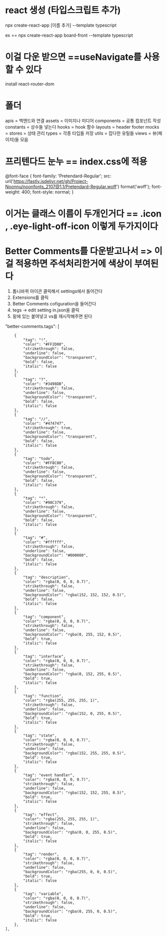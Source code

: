 # react 생성 (타입스크립트 추가)
npx create-react-app [이름 추가] --template typescript

ex == npx create-react-app board-front --template typescript

# 이걸 다운 받으면 ==useNavigate를 사용 할 수 있다
install react-router-dom


# 폴더
apis = 백엔드와 연결
assets = 이미지나 미디어 
components = 공통 컴포넌트 작성
constants = 상수들 넣는다
hooks = hook 함수
layouts = header footer
mocks = 
stores = 상태 관리
types = 각종 타입들 저장
utils = 잡다한 유틸들
views = 뷰(페이지)들 모음


# 프리텐다드 눈누 == index.css에 적용
@font-face { 
  font-family: 'Pretendard-Regular';
  src: url('https://fastly.jsdelivr.net/gh/Project-Noonnu/noonfonts_2107@1.1/Pretendard-Regular.woff') format('woff');
  font-weight: 400;
  font-style: normal;
}


# <div className='icon eye-light-off-icon'> 이거는 클래스 이름이 두개인거다 == .icon  , .eye-light-off-icon  이렇게 두가지이다


# Better Comments를 다운받고나서  => 이걸 적용하면 주석처리한거에 색상이 부여된다

1. 톱니바퀴 아이콘 클릭해서 settings에서 들어간다
2. Extensions를 클릭
3. Better Comments cofiguration을 들어간다 
4. tegs -> edit setting in.json을 클릭
5. 밑에 있는 붙여넣고 vs를 재시작해주면 된다

"better-comments.tags": [
    
        {
            "tag": "!",
            "color": "#FF2D00",
            "strikethrough": false,
            "underline": false,
            "backgroundColor": "transparent",
            "bold": false,
            "italic": false
        },
        {
            "tag": "?",
            "color": "#3498DB",
            "strikethrough": false,
            "underline": false,
            "backgroundColor": "transparent",
            "bold": false,
            "italic": false
        },
        {
            "tag": "//",
            "color": "#474747",
            "strikethrough": true,
            "underline": false,
            "backgroundColor": "transparent",
            "bold": false,
            "italic": false
        },
        {
            "tag": "todo",
            "color": "#FF8C00",
            "strikethrough": false,
            "underline": false,
            "backgroundColor": "transparent",
            "bold": false,
            "italic": false
        },
        {
            "tag": "*",
            "color": "#98C379",
            "strikethrough": false,
            "underline": false,
            "backgroundColor": "transparent",
            "bold": false,
            "italic": false
        },
        {
            "tag": "#",
            "color": "#ffffff",
            "strikethrough": false,
            "underline": false,
            "backgroundColor": "#000000",
            "bold": false,
            "italic": false
        },
        {
            "tag": "description",
            "color": "rgba(0, 0, 0, 0.7)",
            "strikethrough": false,
            "underline": false,
            "backgroundColor": "rgba(152, 152, 152, 0.5)",
            "bold": false,
            "italic": false
        },
        {
            "tag": "component",
            "color": "rgba(0, 0, 0, 0.7)",
            "strikethrough": false,
            "underline": false,
            "backgroundColor": "rgba(0, 255, 152, 0.5)",
            "bold": true,
            "italic": false
        },
        {
            "tag": "interface",
            "color": "rgba(0, 0, 0, 0.7)",
            "strikethrough": false,
            "underline": false,
            "backgroundColor": "rgba(0, 152, 255, 0.5)",
            "bold": true,
            "italic": false
        },
        {
            "tag": "function",
            "color": "rgba(255, 255, 255, 1)",
            "strikethrough": false,
            "underline": false,
            "backgroundColor": "rgba(152, 0, 255, 0.5)",
            "bold": true,
            "italic": false
        },
        {
            "tag": "state",
            "color": "rgba(0, 0, 0, 0.7)",
            "strikethrough": false,
            "underline": false,
            "backgroundColor": "rgba(152, 255, 255, 0.5)",
            "bold": true,
            "italic": false
        },
        {
            "tag": "event handler",
            "color": "rgba(0, 0, 0, 0.7)",
            "strikethrough": false,
            "underline": false,
            "backgroundColor": "rgba(152, 152, 255, 0.5)",
            "bold": true,
            "italic": false
        },
        {
            "tag": "effect",
            "color": "rgba(255, 255, 255, 1)",
            "strikethrough": false,
            "underline": false,
            "backgroundColor": "rgba(0, 0, 255, 0.5)",
            "bold": true,
            "italic": false
        },
        {
            "tag": "render",
            "color": "rgba(0, 0, 0, 0.7)",
            "strikethrough": false,
            "underline": false,
            "backgroundColor": "rgba(255, 0, 0, 0.5)",
            "bold": true,
            "italic": false
        },
        {
            "tag": "variable",
            "color": "rgba(0, 0, 0, 0.7)",
            "strikethrough": false,
            "underline": false,
            "backgroundColor": "rgba(0, 255, 0, 0.5)",
            "bold": true,
            "italic": false
        },
    ],
